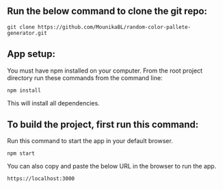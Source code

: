 ## Run the below command to clone the git repo:
```
git clone https://github.com/MounikaBL/random-color-pallete-generator.git
```

## App setup:
You must have npm installed on your computer. From the root project directory run these commands from the command line:

```
npm install
```
This will install all dependencies.

## To build the project, first run this command:

Run this command to start the app in your default browser.

```
npm start
```
You can also copy and paste the below URL in the browser to run the app.
```
https://localhost:3000
```
